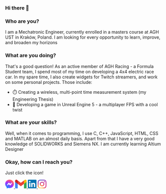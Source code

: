 ### Hi there 👋

<!--
**noyoo/noyoo** is a ✨ _special_ ✨ repository because its `README.md` (this file) appears on your GitHub profile.

Here are some ideas to get you started:

- 🔭 I’m currently working on ...
- 🌱 I’m currently learning ...
- 👯 I’m looking to collaborate on ...
- 🤔 I’m looking for help with ...
- 💬 Ask me about ...
- 📫 How to reach me: ...
- 😄 Pronouns: ...
- ⚡ Fun fact: ...
-->

  <h3>Who are you?</h3>
  <p>I am a Mechatronic Engineer, currently enrolled in a masters course at AGH UST in Kraków, Poland. I am looking for every opportunity to learn, improve, and broaden my horizons</p>

  <h3>What are you doing?</h3>
  <p>That's a good question! As an active member of AGH Racing - a Formula Student team, I spend most of my time on developing a 4x4 electric race car. In my spare time, I also create widgets for Twitch streamers, and work on some personal projects. Those include:
    <ul>
<!--       <li>🌐 Writing a NEAT neural network algorithm from scratch in C++</li> -->
      <li>⏱️ Creating a wireless, multi-point time measurement system (my Engineering Thesis)</li>
<!--       <li>🥣 Developing the Oatronic - an intuitive oatmeal machine (it's a class project)</li> -->
      <li>🔫 Developing a game in Unreal Engine 5 - a multiplayer FPS with a cool twist</li>
    </ul>
  </p>
  
  <h3>What are your skills?</h3>
  <p>Well, when it comes to programming, I use C, C++, JavaScript, HTML, CSS and MATLAB on an almost daily basis. Apart from that I have a very good knowledge of SOLIDWORKS and Siemens NX. I am currently learning Altium Designer</p>
  
  <h3>Okay, how can I reach you?</h3>
  <p>Just click the icon!</p>
  <a href="https://m.me/thenoyo">
  <img src="https://github.com/noyoo/noyoo/blob/main/icons/Messenger_logo_2020.svg" style="height:2em">
</a>
<a href="mailto:mirek.przybulskI@gmail.com">
  <img src="https://github.com/noyoo/noyoo/blob/main/icons/Gmail_icon_(2020).svg" style="height:2em" >
  </a>
  <a href="https://linkedin.com/in/mprzybulski">
  <img src="https://github.com/noyoo/noyoo/blob/main/icons/LinkedIn_logo_initials.png" style="height:2em" >
  </a>
    <a href="https://instagram.com/the_noyoo">
  <img src="https://github.com/noyoo/noyoo/blob/main/icons/Instagram_glyph_fill.png" style="height:2em" >
  </a>
  

  
